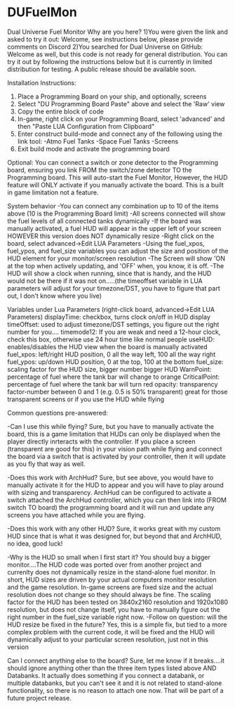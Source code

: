 # DUFuelMon
Dual Universe Fuel Monitor
Why are you here?
1)You were given the link and asked to try it out: Welcome, see instructions below, please provide comments on Discord
2)You searched for Dual Universe on GitHub: Welcome as well, but this code is not ready for general distribution. You can try it out by following the instructions below but it is currently in limited distribution for testing. A public release should be available soon. 

Installation Instructions:
1) Place a Programming Board on your ship, and optionally, screens
2) Select "DU Programming Board Paste" above and select the 'Raw' view
3) Copy the entire block of code
4) In-game, right click on your Programming Board, select 'advanced' and then "Paste LUA Configuration from Clipboard"
5) Enter construct build-mode and connect any of the following using the link tool:
    -Atmo Fuel Tanks
    -Space Fuel Tanks
    -Screens
6) Exit build mode and activate the programming board

Optional: You can connect a switch or zone detector to the Programming board, ensuring you link FROM the switch/zone detector TO the Programming board. This will auto-start the Fuel Monitor, However, the HUD feature will ONLY activate if you manually activate the board. This is a built in game limitation not a feature.

System behavior 
  -You can connect any combination up to 10 of the items above (10 is the Programming Board limit)
  -All screens connected will show the fuel levels of all connected tanks dynamically
  -If the board was manually activated, a fuel HUD will appear in the upper left of your screen HOWEVER this version does NOT dynamically resize
      -Right click on the board, select advanced->Edit LUA Parameters
      -Using the fuel_xpos, fuel_ypos, and fuel_size variables you can adjust the size and position of the HUD element for your monitor/screen resolution
  -The Screen will show 'ON at the top when actively updating, and 'OFF' when, you know, it is off.
  -The HUD will show a clock when running, since that is handy, and the HUD would not be there if it was not on.....(the timeoffset variable in LUA parameters will adjust for your timezone/DST, you have to figure that part out, I don't know where you live)

Variables under Lua Parameters (right-click board, advanced->Edit LUA Parameters)
displayTime: checkbox, turns clock on/off in HUD display
timeOffset: used to adjust timezone/DST settings, you figure out the right number for you....
timemode12: If you are weak and need a 12-hour clock, check this box, otherwise use 24 hour time like normal people
useHUD: enables/disables the HUD view when the board is manually activated
fuel_xpos: left/right HUD position, 0 all the way left, 100 all the way right
fuel_ypos: up/down HUD position, 0 at the top, 100 at the bottom
fuel_size: scaling factor for the HUD size, bigger number bigger HUD
WarnPoint: percentage of fuel where the tank bar will change to orange
CriticalPoint: percentage of fuel where the tank bar will turn red
opacity: transparency factor-number between 0 and 1 (e.g.  0.5 is 50% transparent) great for those transparent screens or if you use the HUD while flying


Common questions pre-answered:

-Can I use this while flying? Sure, but you have to manually activate the board, this is a game limitation that HUDs can only be displayed when the player directly inrteracts with the controller. If you place a screen (transparent are good for this) in your vision path while flying and connect the board via a switch that is activated by your controller, then it will update as you fly that way as well.

-Does this work with ArchHud? Sure, but see above, you would have to manually activate it for the HUD to appear and you will have to play around with sizing and transparency. ArchHud can be configured to activate a switch attached the ArchHud controller, which you can then link into (FROM switch TO board) the programming board and it will run and update any screens you have attached while you are flying.

-Does this work with any other HUD? Sure, it works great with my custom HUD since that is what it was designed for, but beyond that and ArchHUD, no idea, good luck!

-Why is the HUD so small when I first start it? You should buy a bigger monitor....The HUD code was ported over from another project and currenlty does not dynamically resize in the stand-alone fuel monitor. In short, HUD sizes are driven by your actual computers monitor resolution and the game resolution. In-game screens are fixed size and the actual resolution does not change so they should always be fine. The scaling factor for the HUD has been tested on 3840x2160 resolution and 1920x1080 resolution, but does not change itself, you have to manually figure out the right number in the fuel_size variable right now.
  -Follow on question: will the HUD resize be fixed in the future? Yes, this is a simple fix, but tied to a more complex problem with the current code, it will be fixed and the HUD will dynamically adjust to your particular screen resolution, just not in this version
  
Can I connect anything else to the board? Sure, let me know if it breaks....it should ignore anything other than the three item types listed above AND Databanks. It actually does something if you connect a databank, or multiple databanks, but you can't see it and it is not related to stand-alone functionality, so there is no reason to attach one now. That will be part of a future project release.
